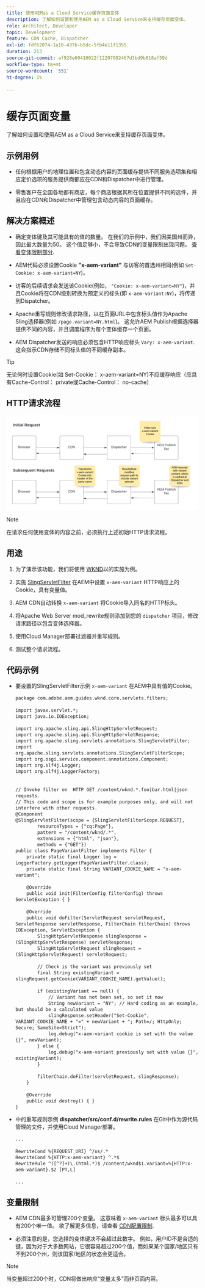 ```yaml
---
title: 使用AEMas a Cloud Service缓存页面变体
description: 了解如何设置和使用AEM as a Cloud Service来支持缓存页面变体。
role: Architect, Developer
topic: Development
feature: CDN Cache, Dispatcher
exl-id: fdf62074-1a16-437b-b5dc-5fb4e11f1355
duration: 213
source-git-commit: af928e60410022f12207082467d3bd9b818af59d
workflow-type: tm+mt
source-wordcount: '551'
ht-degree: 1%

---
```


# 缓存页面变量

了解如何设置和使用AEM as a Cloud Service来支持缓存页面变体。

## 示例用例

+ 任何根据用户的地理位置和包含动态内容的页面缓存提供不同服务选项集和相应定价选项的服务提供商都应在CDN和Dispatcher中进行管理。

+ 零售客户在全国各地都有商店，每个商店根据其所在位置提供不同的选件，并且应在CDN和Dispatcher中管理包含动态内容的页面缓存。

## 解决方案概述

+ 确定变体键及其可能具有的值的数量。 在我们的示例中，我们因美国州而异，因此最大数量为50。 这个值足够小，不会导致CDN的变量限制出现问题。 [查看变体限制部分](#variant-limitations).

+ AEM代码必须设置Cookie __&quot;x-aem-variant&quot;__ 与访客的首选州相同(例如 `Set-Cookie: x-aem-variant=NY`)。

+ 访客的后续请求会发送该Cookie(例如， `"Cookie: x-aem-variant=NY"`)，并且Cookie将在CDN级别转换为预定义的标头(即 `x-aem-variant:NY`)，将传递到Dispatcher。

+ Apache重写规则修改请求路径，以在页面URL中包含标头值作为Apache Sling选择器(例如 `/page.variant=NY.html`)。 这允许AEM Publish根据选择器提供不同的内容，并且调度程序为每个变体缓存一个页面。

+ AEM Dispatcher发送的响应必须包含HTTP响应标头 `Vary: x-aem-variant`. 这会指示CDN存储不同标头值的不同缓存副本。

>[!TIP]
>
>无论何时设置Cookie(如 Set-Cookie： x-aem-variant=NY)不应缓存响应（应具有Cache-Control： private或Cache-Control： no-cache）

## HTTP请求流程

![变量缓存请求流](./assets/variant-cache-request-flow.png)

>[!NOTE]
>
>在请求任何使用变体的内容之前，必须执行上述初始HTTP请求流程。

## 用途

1. 为了演示该功能，我们将使用 [WKND](https://experienceleague.adobe.com/docs/experience-manager-learn/getting-started-wknd-tutorial-develop/overview.html?lang=zh-Hans)以的实施为例。

1. 实施 [SlingServletFilter](https://sling.apache.org/documentation/the-sling-engine/filters.html) 在AEM中设置 `x-aem-variant` HTTP响应上的Cookie，具有变量值。

1. AEM CDN自动转换 `x-aem-variant` 将Cookie导入同名的HTTP标头。

1. 将Apache Web Server mod_rewrite规则添加到您的 `dispatcher` 项目，修改请求路径以包含变体选择器。

1. 使用Cloud Manager部署过滤器并重写规则。

1. 测试整个请求流程。

## 代码示例

+ 要设置的SlingServletFilter示例 `x-aem-variant` 在AEM中具有值的Cookie。

  ```
  package com.adobe.aem.guides.wknd.core.servlets.filters;
  
  import javax.servlet.*;
  import java.io.IOException;
  
  import org.apache.sling.api.SlingHttpServletRequest;
  import org.apache.sling.api.SlingHttpServletResponse;
  import org.apache.sling.servlets.annotations.SlingServletFilter;
  import org.apache.sling.servlets.annotations.SlingServletFilterScope;
  import org.osgi.service.component.annotations.Component;
  import org.slf4j.Logger;
  import org.slf4j.LoggerFactory;
  
  
  // Invoke filter on  HTTP GET /content/wknd.*.foo|bar.html|json requests.
  // This code and scope is for example purposes only, and will not interfere with other requests.
  @Component
  @SlingServletFilter(scope = {SlingServletFilterScope.REQUEST},
          resourceTypes = {"cq:Page"},
          pattern = "/content/wknd/.*",
          extensions = {"html", "json"},
          methods = {"GET"})
  public class PageVariantFilter implements Filter {
      private static final Logger log = LoggerFactory.getLogger(PageVariantFilter.class);
      private static final String VARIANT_COOKIE_NAME = "x-aem-variant";
  
      @Override
      public void init(FilterConfig filterConfig) throws ServletException { }
  
      @Override
      public void doFilter(ServletRequest servletRequest, ServletResponse servletResponse, FilterChain filterChain) throws IOException, ServletException {
          SlingHttpServletResponse slingResponse = (SlingHttpServletResponse) servletResponse;
          SlingHttpServletRequest slingRequest = (SlingHttpServletRequest) servletRequest;
  
          // Check is the variant was previously set
          final String existingVariant = slingRequest.getCookie(VARIANT_COOKIE_NAME).getValue();
  
          if (existingVariant == null) {
              // Variant has not been set, so set it now
              String newVariant = "NY"; // Hard coding as an example, but should be a calculated value
              slingResponse.setHeader("Set-Cookie", VARIANT_COOKIE_NAME + "=" + newVariant + "; Path=/; HttpOnly; Secure; SameSite=Strict");
              log.debug("x-aem-variant cookie is set with the value {}", newVariant);
          } else {
              log.debug("x-aem-variant previously set with value {}", existingVariant);
          }
  
          filterChain.doFilter(servletRequest, slingResponse);
      }
  
      @Override
      public void destroy() { }
  }
  ```

+ 中的重写规则示例 __dispatcher/src/conf.d/rewrite.rules__ 在Git中作为源代码管理的文件，并使用Cloud Manager部署。

  ```
  ...
  
  RewriteCond %{REQUEST_URI} ^/us/.*  
  RewriteCond %{HTTP:x-aem-variant} ^.*$  
  RewriteRule ^([^?]+)\.(html.*)$ /content/wknd$1.variant=%{HTTP:x-aem-variant}.$2 [PT,L] 
  
  ...
  ```

## 变量限制

+ AEM CDN最多可管理200个变量。 这意味着 `x-aem-variant` 标头最多可以具有200个唯一值。 欲了解更多信息，请查看 [CDN配置限制](https://docs.fastly.com/en/guides/resource-limits).

+ 必须注意的是，您选择的变体键决不会超过此数字。  例如，用户ID不是合适的键，因为对于大多数网站，它很容易超过200个值，而如果某个国家/地区只有不到200个州，则该国家/地区的状态会更适合。

>[!NOTE]
>
>当变量超过200个时，CDN将做出响应“变量太多”而非页面内容。
